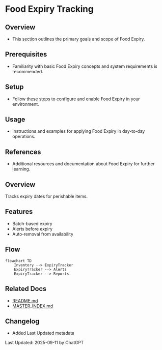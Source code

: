 # Food Expiry Tracking

## Overview
- This section outlines the primary goals and scope of Food Expiry.

## Prerequisites
- Familiarity with basic Food Expiry concepts and system requirements is recommended.

## Setup
- Follow these steps to configure and enable Food Expiry in your environment.

## Usage
- Instructions and examples for applying Food Expiry in day-to-day operations.

## References
- Additional resources and documentation about Food Expiry for further learning.


## Overview
Tracks expiry dates for perishable items.

## Features
- Batch-based expiry
- Alerts before expiry
- Auto-removal from availability

## Flow
```mermaid
flowchart TD
    Inventory --> ExpiryTracker
    ExpiryTracker --> Alerts
    ExpiryTracker --> Reports
```

## Related Docs
- [README.md](README.md)
- [MASTER_INDEX.md](MASTER_INDEX.md)


## Changelog
- Added Last Updated metadata

Last Updated: 2025-09-11 by ChatGPT
